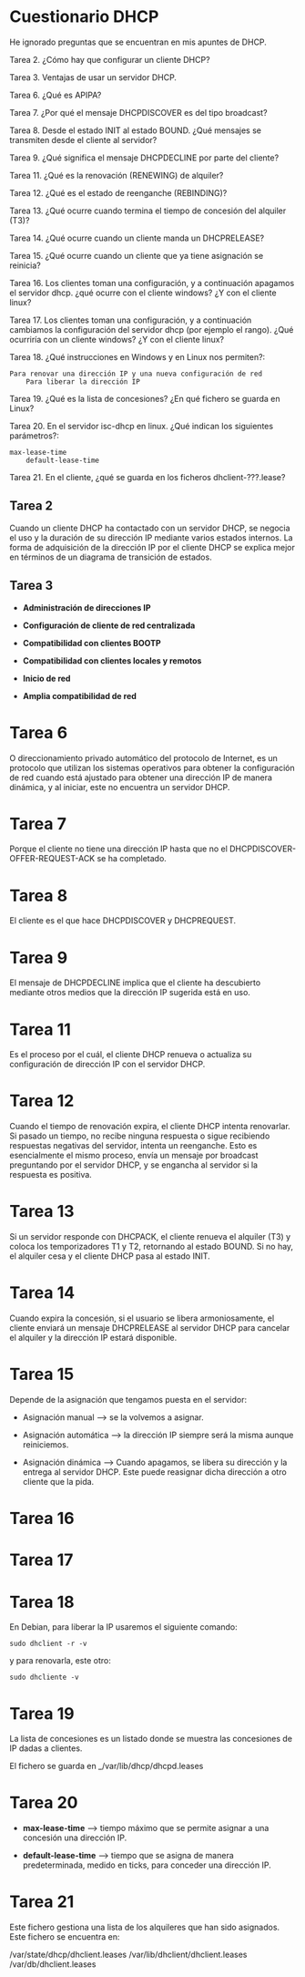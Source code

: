 # Cuestionario DHCP

He ignorado preguntas que se encuentran en mis apuntes de DHCP.

Tarea 2. ¿Cómo hay que configurar un cliente DHCP?

Tarea 3. Ventajas de usar un servidor DHCP.

Tarea 6. ¿Qué es APIPA?

Tarea 7. ¿Por qué el mensaje DHCPDISCOVER es del tipo broadcast?

Tarea 8. Desde el estado INIT al estado BOUND. ¿Qué mensajes se transmiten 
desde el cliente al servidor?

Tarea 9. ¿Qué significa el mensaje DHCPDECLINE por parte del cliente?

Tarea 11. ¿Qué es la renovación (RENEWING) de alquiler?

Tarea 12. ¿Qué es el estado de reenganche (REBINDING)?

Tarea 13. ¿Qué ocurre cuando termina el tiempo de concesión del alquiler (T3)?
    
Tarea 14. ¿Qué ocurre cuando un cliente manda un DHCPRELEASE?
    
Tarea 15. ¿Qué ocurre cuando un cliente que ya tiene asignación se reinicia?
    
Tarea 16. Los clientes toman una configuración, y a continuación apagamos el 
servidor dhcp. ¿qué ocurre con el cliente windows? ¿Y con el cliente linux?
    
Tarea 17. Los clientes toman una configuración, y a continuación cambiamos la 
configuración del servidor dhcp (por ejemplo el rango). 
¿Qué ocurriría con un cliente windows? ¿Y con el cliente linux?

Tarea 18. ¿Qué instrucciones en Windows y en Linux nos permiten?:
        
	Para renovar una dirección IP y una nueva configuración de red  
        Para liberar la dirección IP  

Tarea 19. ¿Qué es la lista de concesiones? ¿En qué fichero se guarda en Linux?

Tarea 20. En el servidor isc-dhcp en linux. ¿Qué indican los siguientes 
parámetros?:
        
	max-lease-time
        default-lease-time  

Tarea 21. En el cliente, ¿qué se guarda en los ficheros dhclient-???.lease?


## Tarea 2

Cuando un cliente DHCP ha contactado con un servidor DHCP, se negocia el uso y 
la duración de su dirección IP mediante varios estados internos. La forma de 
adquisición de la dirección IP por el cliente DHCP se explica mejor en
términos de un diagrama de transición de estados.

## Tarea 3

* **Administración de direcciones IP**

* **Configuración de cliente de red centralizada**

* **Compatibilidad con clientes BOOTP**

* **Compatibilidad con clientes locales y remotos**

* **Inicio de red**

* **Amplia compatibilidad de red**

 
# Tarea 6

O direccionamiento privado automático del protocolo de Internet, es un
protocolo que utilizan los sistemas operativos para obtener la configuración
de red cuando está ajustado para obtener una dirección IP de manera dinámica, 
y al iniciar, este no encuentra un servidor DHCP.


# Tarea 7

Porque el cliente no tiene una dirección IP hasta que no el
DHCPDISCOVER-OFFER-REQUEST-ACK se ha completado.

# Tarea 8

El cliente es el que hace DHCPDISCOVER y DHCPREQUEST.

# Tarea 9

El mensaje de DHCPDECLINE implica que el cliente ha descubierto mediante otros
medios que la dirección IP sugerida está en uso. 

# Tarea 11

Es el proceso por el cuál, el cliente DHCP renueva o actualiza su configuración
de dirección IP con el servidor DHCP.

# Tarea 12

Cuando el tiempo de renovación expira, el cliente DHCP intenta renovarlar.
Si pasado un tiempo, no recibe ninguna respuesta o sigue recibiendo
respuestas negativas del servidor, intenta un reenganche. Esto es
esencialmente el mismo proceso, envía un mensaje por broadcast preguntando 
por el servidor DHCP, y se engancha al servidor si la respuesta es positiva.

# Tarea 13

Si un servidor responde con DHCPACK, el cliente renueva el alquiler (T3) y
coloca los temporizadores T1 y T2, retornando al estado BOUND. Si no hay,
el alquiler cesa y el cliente DHCP pasa al estado INIT.

# Tarea 14

Cuando expira la concesión, si el usuario se libera armoniosamente, el cliente
enviará un mensaje DHCPRELEASE al servidor DHCP para cancelar el alquiler y la
dirección IP estará disponible.

# Tarea 15

Depende de la asignación que tengamos puesta en el servidor:

* Asignación manual --> se la volvemos a asignar.

* Asignación automática --> la dirección IP siempre será la misma aunque
reiniciemos.

* Asignación dinámica --> Cuando apagamos, se libera su dirección y la entrega 
al servidor DHCP. Este puede reasignar dicha dirección a otro cliente que 
la pida.

# Tarea 16


# Tarea 17


# Tarea 18

En Debian, para liberar la IP usaremos el siguiente comando:

```sudo dhclient -r -v```

y para renovarla, este otro:

```sudo dhcliente -v```

# Tarea 19

La lista de concesiones es un listado donde se muestra las concesiones de IP
dadas a clientes.

El fichero se guarda en _/var/lib/dhcp/dhcpd.leases

# Tarea 20

* **max-lease-time** --> tiempo máximo que se permite asignar a una concesión
una dirección IP.

* **default-lease-time** --> tiempo que se asigna de manera predeterminada,
medido en ticks, para conceder una dirección IP.

# Tarea 21

Este fichero gestiona una lista de los alquileres que han sido asignados.
Este fichero se encuentra en:

/var/state/dhcp/dhclient.leases
/var/lib/dhclient/dhclient.leases
/var/db/dhclient.leases
